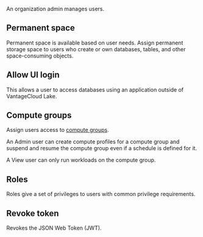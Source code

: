 
An organization admin manages users.

## Permanent space


Permanent space is available based on user needs. Assign permanent storage space to users who create or own databases, tables, and other space-consuming objects.

## Allow UI login


This allows a user to access databases using an application outside of VantageCloud Lake.

## Compute groups


Assign users access to [compute groups](mqu1640280532737.md).

An Admin user can create compute profiles for a compute group and suspend and resume the compute group even if a schedule is defined for it.

A View user can only run workloads on the compute group.

## Roles


Roles give a set of privileges to users with common privilege requirements.

## Revoke token


Revokes the JSON Web Token (JWT).

